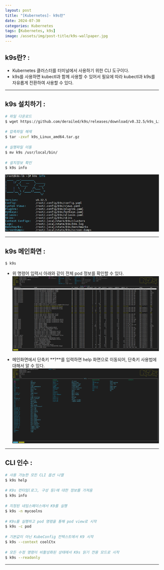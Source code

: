 ```yaml
---
layout: post
title: "[Kubernetes]- k9s란"
date: 2024-07-30
categories: Kubernetes
tags: [Kubernetes, k9s]
image: /assets/img/post-title/k9s-wallpaper.jpg
---
```


## k9s란? :
- Kubernetes 클러스터를 터미널에서 사용하기 위한 CLI 도구이다.
- k9s를 사용하면 kubectl과 함께 사용할 수 있어서 필요에 따라 kubectl과 k9s를 자유롭게 전환하여 사용할 수 있다.

* * *

## k9s 설치하기 :

```bash
# 파일 다운로드
$ wget https://github.com/derailed/k9s/releases/download/v0.32.5/k9s_Linux_amd64.tar.gz

# 압축파일 해제
$ tar -zxvf k9s_Linux_amd64.tar.gz

# 실행파일 이동
$ mv k9s /usr/local/bin/

# 설치정보 확인
$ k9s info
```
![k9s 정보 확인](/assets/img/post/kubernetes/k9s%20정보%20확인.png)

* * *

## k9s 메인화면 :
```bash
$ k9s
```

- 위 명령어 입력시 아래와 같이 전체 pod 정보를 확인할 수 있다.
![k9s 메인화면](/assets/img/post/kubernetes/k9s%20메인화면.png)

- 메인화면에서 단축키 **?**를 입력하면 help 화면으로 이동되어, 단축키 사용법에 대해서 알 수 있다.
![k9s help 화면](/assets/img/post/kubernetes/k9s%20help%20화면.png)

* * *

## CLI 인수 :
```bash
# 사용 가능한 모든 CLI 옵션 나열
$ k9s help

# K9s 런타임(로그, 구성 등)에 대한 정보를 가져옴
$ k9s info

# 지정된 네임스페이스에서 K9를 실행
$ k9s -n mycoolns

# K9s를 실행하고 pod 명령을 통해 pod view로 시작
$ k9s -c pod

# 기본값이 아닌 KubeConfig 컨텍스트에서 K9 시작
$ k9s --context coolCtx

# 모든 수정 명령이 비활성화된 상태에서 K9s 읽기 전용 모드로 시작
$ k9s --readonly

```

* * *